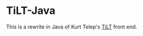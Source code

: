 TiLT-Java
=
This is a rewrite in Java of Kurt Telep's [TiLT](https://github.com/ktelep/tilt) front end.